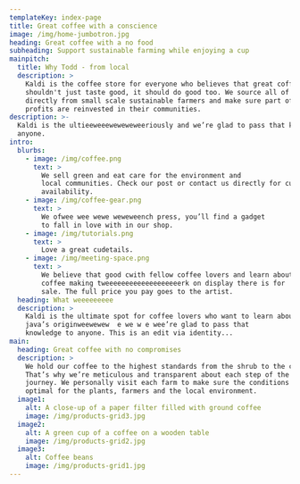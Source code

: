 ```yaml
---
templateKey: index-page
title: Great coffee with a conscience
image: /img/home-jumbotron.jpg
heading: Great coffee with a no food
subheading: Support sustainable farming while enjoying a cup
mainpitch:
  title: Why Todd - from local
  description: >
    Kaldi is the coffee store for everyone who believes that great coffee
    shouldn't just taste good, it should do good too. We source all of our beans
    directly from small scale sustainable farmers and make sure part of the
    profits are reinvested in their communities.
description: >-
  Kaldi is the ultieeweeeweweweweeriously and we’re glad to pass that knowledge to
  anyone.
intro:
  blurbs:
    - image: /img/coffee.png
      text: >
        We sell green and eat care for the environment and
        local communities. Check our post or contact us directly for current
        availability.
    - image: /img/coffee-gear.png
      text: >
        We ofwee wee wewe weweweench press, you’ll find a gadget
        to fall in love with in our shop.
    - image: /img/tutorials.png
      text: >
        Love a great cudetails.
    - image: /img/meeting-space.png
      text: >
        We believe that good cwith fellow coffee lovers and learn about
        coffee making tweeeeeeeeeeeeeeeeeeerk on display there is for
        sale. The full price you pay goes to the artist.
  heading: What weeeeeeeee
  description: >
    Kaldi is the ultimate spot for coffee lovers who want to learn about their
    java’s originweewewew  e we w e wee’re glad to pass that
    knowledge to anyone. This is an edit via identity...
main:
  heading: Great coffee with no compromises
  description: >
    We hold our coffee to the highest standards from the shrub to the cup.
    That’s why we’re meticulous and transparent about each step of the coffee’s
    journey. We personally visit each farm to make sure the conditions are
    optimal for the plants, farmers and the local environment.
  image1:
    alt: A close-up of a paper filter filled with ground coffee
    image: /img/products-grid3.jpg
  image2:
    alt: A green cup of a coffee on a wooden table
    image: /img/products-grid2.jpg
  image3:
    alt: Coffee beans
    image: /img/products-grid1.jpg
---
```


